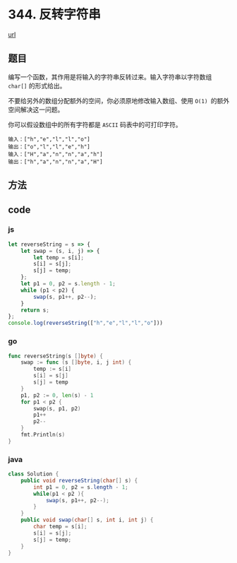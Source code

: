# 344. 反转字符串

[url](https://leetcode-cn.com/problems/reverse-string/)


## 题目

编写一个函数，其作用是将输入的字符串反转过来。输入字符串以字符数组 `char[]` 的形式给出。

不要给另外的数组分配额外的空间，你必须原地修改输入数组、使用 `O(1) `的额外空间解决这一问题。

你可以假设数组中的所有字符都是 `ASCII` 码表中的可打印字符。



```
输入：["h","e","l","l","o"]
输出：["o","l","l","e","h"]
输入：["H","a","n","n","a","h"]
输出：["h","a","n","n","a","H"]
```


## 方法

## code

### js

```js
let reverseString = s => {
    let swap = (s, i, j) => {
        let temp = s[i];
        s[i] = s[j];
        s[j] = temp;
    };
    let p1 = 0, p2 = s.length - 1;
    while (p1 < p2) {
        swap(s, p1++, p2--);
    }
    return s;
};
console.log(reverseString(["h","e","l","l","o"]))
```

### go

```go
func reverseString(s []byte) {
	swap := func (s []byte, i, j int) {
		temp := s[i]
		s[i] = s[j]
		s[j] = temp
	}
	p1, p2 := 0, len(s) - 1
	for p1 < p2 {
		swap(s, p1, p2)
		p1++
		p2--
	}
	fmt.Println(s)
}
```

### java

```java
class Solution {
    public void reverseString(char[] s) {
        int p1 = 0, p2 = s.length - 1;
        while(p1 < p2 ){
            swap(s, p1++, p2--);
        }
    }
    public void swap(char[] s, int i, int j) {
        char temp = s[i];
        s[i] = s[j];
        s[j] = temp;
    }
}
```


